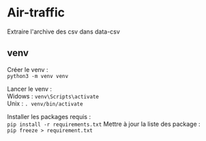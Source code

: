 # Air-traffic

Extraire l'archive des csv dans data-csv


## venv

Créer le venv : <br/>
`python3 -m venv venv`

Lancer le venv :<br/>
Widows : `venv\Scripts\activate`<br/>
Unix : `. venv/bin/activate`


Installer les packages requis : <br/>
`pip install -r requirements.txt`
Mettre à jour la liste des package : <br/>
`pip freeze > requirement.txt`